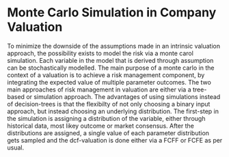 # Monte Carlo Simulation in Company Valuation

To minimize the downside of the assumptions made in an intrinsic valuation approach, the possibility exists to model the risk via a monte carol simulation. Each variable in the model that is derived through assumption can be stochastically modelled. The main purpose of a monte carlo in the context of a valuation is to achieve a risk management component, by integrating the expected value of multiple parameter outcomes. The two main approaches of risk management in valuation are either via a tree-based or simulation approach. The advantages of using simulations instead of decision-trees is that the flexibilty of not only choosing a binary input approach, but instead choosing an underlying distribution. The first-step in the simulation is assigning a distribution of the variable, either through historical data, most likey outcome or market consensus. After the distributions are assigned, a single value of each parameter distribution gets sampled and the dcf-valuation is done either via a FCFF or FCFE as per usual.

